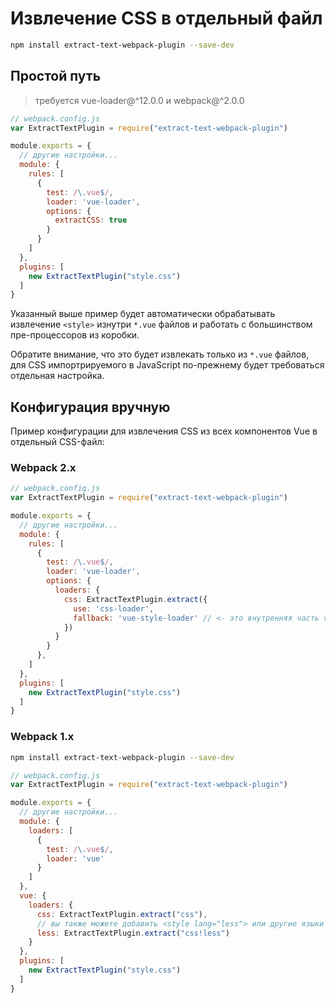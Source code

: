 # Извлечение CSS в отдельный файл

``` bash
npm install extract-text-webpack-plugin --save-dev
```

## Простой путь

> требуется vue-loader@^12.0.0 и webpack@^2.0.0

``` js
// webpack.config.js
var ExtractTextPlugin = require("extract-text-webpack-plugin")

module.exports = {
  // другие настройки...
  module: {
    rules: [
      {
        test: /\.vue$/,
        loader: 'vue-loader',
        options: {
          extractCSS: true
        }
      }
    ]
  },
  plugins: [
    new ExtractTextPlugin("style.css")
  ]
}
```

Указанный выше пример будет автоматически обрабатывать извлечение `<style>` изнутри `*.vue` файлов и работать с большинством пре-процессоров из коробки.

Обратите внимание, что это будет извлекать только из `*.vue` файлов, для CSS импортрируемого в JavaScript по-прежнему будет требоваться отдельная настройка.

## Конфигурация вручную

Пример конфигурации для извлечения CSS из всех компонентов Vue в отдельный CSS-файл:

### Webpack 2.x

``` js
// webpack.config.js
var ExtractTextPlugin = require("extract-text-webpack-plugin")

module.exports = {
  // другие настройки...
  module: {
    rules: [
      {
        test: /\.vue$/,
        loader: 'vue-loader',
        options: {
          loaders: {
            css: ExtractTextPlugin.extract({
              use: 'css-loader',
              fallback: 'vue-style-loader' // <- это внутренняя часть vue-loader, поэтому нет необходимости его устанавливать через NPM
            })
          }
        }
      },
    ]
  },
  plugins: [
    new ExtractTextPlugin("style.css")
  ]
}
```

### Webpack 1.x

``` bash
npm install extract-text-webpack-plugin --save-dev
```

``` js
// webpack.config.js
var ExtractTextPlugin = require("extract-text-webpack-plugin")

module.exports = {
  // другие настройки...
  module: {
    loaders: [
      {
        test: /\.vue$/,
        loader: 'vue'
      }
    ]
  },
  vue: {
    loaders: {
      css: ExtractTextPlugin.extract("css"),
      // вы также можете добавить <style lang="less"> или другие языки
      less: ExtractTextPlugin.extract("css!less")
    }
  },
  plugins: [
    new ExtractTextPlugin("style.css")
  ]
}
```
